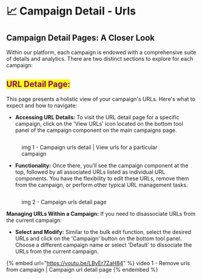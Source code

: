 # 📈 Campaign Detail - Urls

## **Campaign Detail Pages: A Closer Look**

Within our platform, each campaign is endowed with a comprehensive suite of details and analytics. There are two distinct sections to explore for each campaign:

## <mark style="color:purple;">**URL Detail Page:**</mark>&#x20;

This page presents a holistic view of your campaign's URLs. Here's what to expect and how to navigate:

* **Accessing URL Details:** To visit the URL detail page for a specific campaign, click on the 'View URLs' icon located on the bottom tool panel of the campaign component on the main campaigns page.

<figure><img src="../.gitbook/assets/Screenshot 2023-11-05 at 12.46.35 PM.png" alt=""><figcaption><p>img 1 - Campaign urls detail | View urls for a particular campaign </p></figcaption></figure>

* **Functionality:** Once there, you'll see the campaign component at the top, followed by all associated URLs listed as individual URL components. You have the flexibility to edit these URLs, remove them from the campaign, or perform other typical URL management tasks.

<figure><img src="../.gitbook/assets/Screenshot 2023-11-05 at 12.07.34 AM.png" alt=""><figcaption><p>img 2 - Campaign urls detail page</p></figcaption></figure>

**Managing URLs Within a Campaign:** If you need to disassociate URLs from the current campaign:

* **Select and Modify:** Similar to the bulk edit function, select the desired URLs and click on the 'Campaign' button on the bottom tool panel. Choose a different campaign name or select 'Default' to dissociate the URLs from the current campaign.

{% embed url="https://youtu.be/LByEr7ZaH84" %}
video 1 - Remove urls from campaign | Campaign url detail page
{% endembed %}



